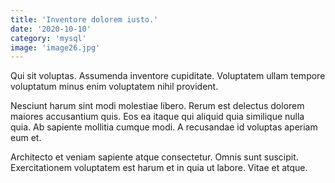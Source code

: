 ```yaml
---
title: 'Inventore dolorem iusto.'
date: '2020-10-10'
category: 'mysql'
image: 'image26.jpg'
---
```


Qui sit voluptas. Assumenda inventore cupiditate. Voluptatem ullam tempore voluptatum minus enim voluptatem nihil provident.
 Nesciunt harum sint modi molestiae libero. Rerum est delectus dolorem maiores accusantium quis. Eos ea itaque qui aliquid quia similique nulla quia. Ab sapiente mollitia cumque modi. A recusandae id voluptas aperiam eum et.
 Architecto et veniam sapiente atque consectetur. Omnis sunt suscipit. Exercitationem voluptatem est harum et in quia ut labore. Vitae et atque.
